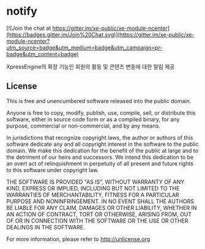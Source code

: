 notify
======

[![Join the chat at https://gitter.im/xe-public/xe-module-ncenter](https://badges.gitter.im/Join%20Chat.svg)](https://gitter.im/xe-public/xe-module-ncenter?utm_source=badge&utm_medium=badge&utm_campaign=pr-badge&utm_content=badge)

XpressEngine의 확장 기능인 회원의 활동 및 콘텐츠 변동에 대한 알림 제공

## License
This is free and unencumbered software released into the public domain.

Anyone is free to copy, modify, publish, use, compile, sell, or
distribute this software, either in source code form or as a compiled
binary, for any purpose, commercial or non-commercial, and by any
means.

In jurisdictions that recognize copyright laws, the author or authors
of this software dedicate any and all copyright interest in the
software to the public domain. We make this dedication for the benefit
of the public at large and to the detriment of our heirs and
successors. We intend this dedication to be an overt act of
relinquishment in perpetuity of all present and future rights to this
software under copyright law.

THE SOFTWARE IS PROVIDED "AS IS", WITHOUT WARRANTY OF ANY KIND,
EXPRESS OR IMPLIED, INCLUDING BUT NOT LIMITED TO THE WARRANTIES OF
MERCHANTABILITY, FITNESS FOR A PARTICULAR PURPOSE AND NONINFRINGEMENT.
IN NO EVENT SHALL THE AUTHORS BE LIABLE FOR ANY CLAIM, DAMAGES OR
OTHER LIABILITY, WHETHER IN AN ACTION OF CONTRACT, TORT OR OTHERWISE,
ARISING FROM, OUT OF OR IN CONNECTION WITH THE SOFTWARE OR THE USE OR
OTHER DEALINGS IN THE SOFTWARE.

For more information, please refer to <http://unlicense.org>
